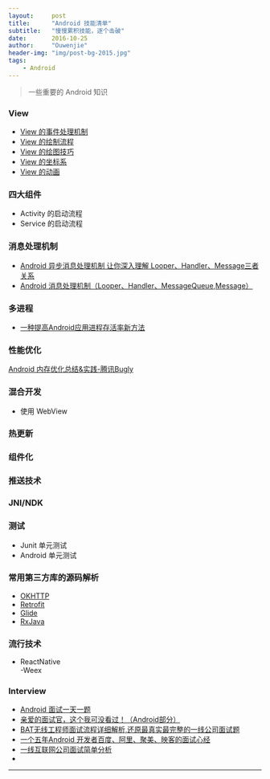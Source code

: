```yaml
---
layout:     post
title:      "Android 技能清单"
subtitle:   "慢慢累积技能，逐个击破"
date:       2016-10-25
author:     "Ouwenjie"
header-img: "img/post-bg-2015.jpg"
tags:
    - Android
---
```


>一些重要的 Android 知识   
   
### View   

- [View 的事件处理机制](http://going-ouwenjie.coding.me/2016/05/20/Android-%E4%B8%AD-View-%E7%9A%84-Touch-%E4%BA%8B%E4%BB%B6%E5%88%86%E5%8F%91%E6%9C%BA%E5%88%B6/)   
- [View 的绘制流程](http://going-ouwenjie.coding.me/2016/11/09/Android-%E4%B8%AD-View-%E7%9A%84-%E7%BB%98%E5%88%B6%E6%B5%81%E7%A8%8B/)
- [View 的绘图技巧]()      
- [View 的坐标系](http://going-ouwenjie.coding.me/2016/11/09/Android-%E4%B8%AD-View-%E7%9A%84-%E5%9D%90%E6%A0%87%E7%B3%BB/)   
- [View 的动画](http://going-ouwenjie.coding.me/2016/11/22/Android-%E4%B8%AD-View-%E7%9A%84%E5%8A%A8%E7%94%BB/)   

### 四大组件   

- Activity 的启动流程
- Service 的启动流程   

### 消息处理机制   

- [Android 异步消息处理机制 让你深入理解 Looper、Handler、Message三者关系](http://blog.csdn.net/lmj623565791/article/details/38377229)   
- [Android 消息处理机制（Looper、Handler、MessageQueue,Message）](http://www.jianshu.com/p/02962454adf7)   

### 多进程   

- [一种提高Android应用进程存活率新方法](http://android.jobbole.com/85286/)   


### 性能优化   

[Android 内存优化总结&实践-腾讯Bugly](http://mp.weixin.qq.com/s/2MsEAR9pQfMr1Sfs7cPdWQ)   


### 混合开发   

- 使用 WebView
 
### 热更新   


### 组件化   


### 推送技术   


### JNI/NDK   


### 测试   

- Junit 单元测试   
- Android 单元测试   


### 常用第三方库的源码解析   

- [OKHTTP]()   
- [Retrofit]()   
- [Glide]()   
- [RxJava]()   


### 流行技术   
- ReactNative  
 -Weex


### Interview   

- [Android 面试一天一题](http://www.jianshu.com/notebooks/3450453/latest)   
- [亲爱的面试官，这个我可没看过！（Android部分）](http://www.jianshu.com/p/89f19d67b348)   
- [BAT无线工程师面试流程详细解析,还原最真实最完整的一线公司面试题](http://www.jianshu.com/p/f0d2ed1254a9)   
- [一个五年Android 开发者百度、阿里、聚美、映客的面试心经](http://www.diycode.cc/topics/165)   
- [一线互联网公司面试简单分析](http://www.jackway.cn/2016/12/07/interview-1)   
- []()   




---   

